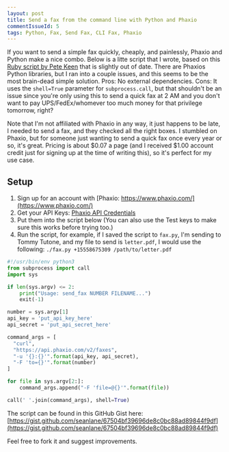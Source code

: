 ```yaml
---
layout: post
title: Send a fax from the command line with Python and Phaxio
commentIssueId: 5
tags: Python, Fax, Send Fax, CLI Fax, Phaxio
---
```


If you want to send a simple fax quickly, cheaply, and painlessly, Phaxio and Python make a nice combo. Below is a litte script that I wrote, based on this [Ruby script by Pete Keen](https://www.petekeen.net/command-line-faxing) that is slightly out of date. There are Phaxios Python libraries, but I ran into a couple issues, and this seems to be the most brain-dead simple solution. Pros: No external dependencies. Cons: It uses the `shell=True` parameter for `subprocess.call`, but that shouldn't be an issue since you're only using this to send a quick fax at 2 AM and you don't want to pay UPS/FedEx/whomever too much money for that privilege tomorrow, right?

Note that I'm not affiliated with Phaxio in any way, it just happens to be late, I needed to send a fax, and they checked all the right boxes. I stumbled on Phaxio, but for someone just wanting to send a quick fax once every year or so, it's great. Pricing is about $0.07 a page (and I received $1.00 account credit just for signing up at the time of writing this), so it's perfect for my use case.

## Setup

1. Sign up for an account with [Phaxio: https://www.phaxio.com/](https://www.phaxio.com/)
2. Get your API Keys: [Phaxio API Credentials](https://console.phaxio.com/api_credentials)
3. Put them into the script below (You can also use the Test keys to make sure this works before trying too.)
4. Run the script, for example, if I saved the script to `fax.py`, I'm sending to Tommy Tutone, and my file to send is `letter.pdf`, I would use the following: `./fax.py +15558675309 /path/to/letter.pdf`

``` python
#!/usr/bin/env python3
from subprocess import call
import sys

if len(sys.argv) <= 2:
	print("Usage: send_fax NUMBER FILENAME...")
	exit(-1)

number = sys.argv[1]   
api_key = 'put_api_key_here'
api_secret = 'put_api_secret_here'

command_args = [
  "curl",
  "https://api.phaxio.com/v2/faxes",
  "-u '{}:{}'".format(api_key, api_secret),
  "-F 'to={}'".format(number)
]

for file in sys.argv[2:]:
	command_args.append("-F 'file=@{}'".format(file))

call(' '.join(command_args), shell=True)
```

The script can be found in this GitHub Gist here: [https://gist.github.com/seanlane/67504bf39696de8c0bc88ad89844f9df](https://gist.github.com/seanlane/67504bf39696de8c0bc88ad89844f9df)

Feel free to fork it and suggest improvements.